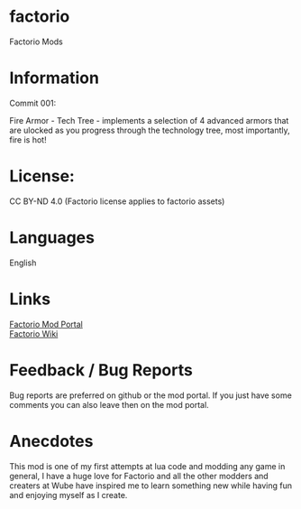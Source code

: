 # factorio
Factorio Mods

# Information

Commit 001:

Fire Armor - Tech Tree - implements a selection of 4 advanced armors
that are ulocked as you progress through the technology tree, 
most importantly, fire is hot!

# License:
  
  CC BY-ND 4.0 (Factorio license applies to factorio assets)  

# Languages

  English  

# Links

[Factorio Mod Portal](https://mods.factorio.com/mod/fire-armor)  
[Factorio Wiki](https://wiki.factorio.com/Tutorial:Inspecting_a_live_mod)

# Feedback / Bug Reports

Bug reports are preferred on github or the mod portal. If you just have some comments you can also leave then on the mod portal.

# Anecdotes

This mod is one of my first attempts at lua code and modding any game in general, I have a huge love for Factorio and all the other modders and creaters at Wube have inspired me to learn something new while having fun and enjoying myself as I create.